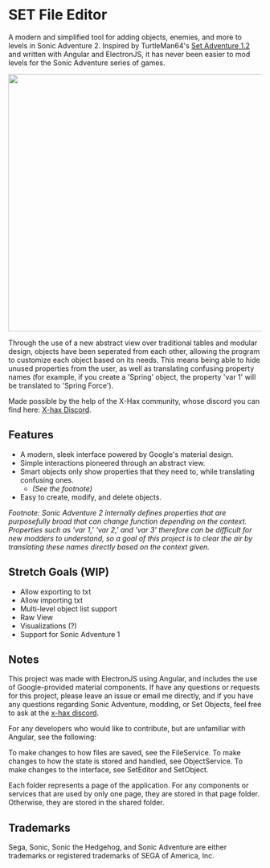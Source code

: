 # SET File Editor
A modern and simplified tool for adding objects, enemies, and more to levels in Sonic Adventure 2. Inspired by TurtleMan64's [Set Adventure 1.2](https://github.com/TurtleMan64/SetAdventure) and written with Angular and ElectronJS, it has never been easier to mod levels for the Sonic Adventure series of games.

<p align="center">
  <img width=614 height=512 src="https://user-images.githubusercontent.com/80438344/197155614-d91c45d2-fdfc-4eb5-bb32-334af83d3675.PNG">
</p>

Through the use of a new abstract view over traditional tables and modular design, objects have been seperated from each other, allowing the program to customize each object based on its needs. This means being able to hide unused properties from the user, as well as translating confusing property names (for example, if you create a  'Spring' object, the property 'var 1' will be translated to 'Spring Force').

Made possible by the help of the X-Hax community, whose discord you can find here: [X-hax Discord](https://discord.gg/gqJCF47).

## Features
* A modern, sleek interface powered by Google's material design.
* Simple interactions pioneered through an abstract view.
* Smart objects only show properties that they need to, while translating confusing ones. 
    * *(See the footnote)*
* Easy to create, modify, and delete objects.

*Footnote: Sonic Adventure 2 internally defines properties that are purposefully broad that can change function depending on the context. Properties such as 'var 1,' 'var 2,' and 'var 3' therefore can be difficult for new modders to understand, so a goal of this project is to clear the air by translating these names directly based on the context given.*

## Stretch Goals (WIP)
* Allow exporting to txt
* Allow importing txt
* Multi-level object list support
* Raw View
* Visualizations (?)
* Support for Sonic Adventure 1

## Notes
This project was made with ElectronJS using Angular, and includes the use of Google-provided material components. If have any questions or requests for this project, please leave an issue or email me directly, and if you have any questions regarding Sonic Adventure, modding, or Set Objects, feel free to ask at the [x-hax discord](https://discord.gg/gqJCF47).

For any developers who would like to contribute, but are unfamiliar with Angular, see the following:

To make changes to how files are saved, see the FileService.
To make changes to how the state is stored and handled, see ObjectService.
To make changes to the interface, see SetEditor and SetObject.

Each folder represents a page of the application. For any components or services that are used by only one page, they are stored in that page folder. Otherwise, they are stored in the shared folder.

## Trademarks

Sega, Sonic, Sonic the Hedgehog, and Sonic Adventure are either
trademarks or registered trademarks of SEGA of America, Inc.
